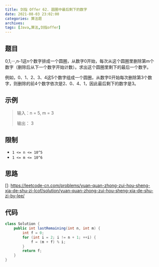 ```yaml
---
title: 剑指 Offer 62. 圆圈中最后剩下的数字
date: 2021-08-03 23:02:00
categories: 算法题
archives:
tags: [Java,算法,剑指offer]
---
```


## 题目

0,1,···,n-1这n个数字排成一个圆圈，从数字0开始，每次从这个圆圈里删除第m个数字（删除后从下一个数字开始计数）。求出这个圆圈里剩下的最后一个数字。

例如，0、1、2、3、4这5个数字组成一个圆圈，从数字0开始每次删除第3个数字，则删除的前4个数字依次是2、0、4、1，因此最后剩下的数字是3。

## 示例

> 输入：n = 5, m = 3
>
> 输出： 3

<!--more-->

## 限制

- `1 <= n <= 10^5`
- `1 <= m <= 10^6`

## 思路

[]: https://leetcode-cn.com/problems/yuan-quan-zhong-zui-hou-sheng-xia-de-shu-zi-lcof/solution/yuan-quan-zhong-zui-hou-sheng-xia-de-shu-zi-by-lee/



## 代码

```java
class Solution {
    public int lastRemaining(int n, int m) {
        int f = 0;
        for (int i = 2; i != n + 1; ++i) {
            f = (m + f) % i;
        }
        return f;
    }
}
```

